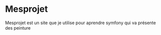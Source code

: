 # Mesprojet

Mesprojet est un site que je utilise pour aprendre symfony qui va présente des peinture 